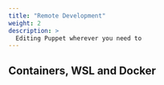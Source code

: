 ```yaml
---
title: "Remote Development"
weight: 2
description: >
  Editing Puppet wherever you need to
---
```


## Containers, WSL and Docker
